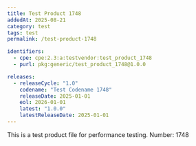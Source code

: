 ```yaml
---
title: Test Product 1748
addedAt: 2025-08-21
category: test
tags: test
permalink: /test-product-1748

identifiers:
  - cpe: cpe:2.3:a:testvendor:test_product_1748
  - purl: pkg:generic/test_product_1748@1.0.0

releases:
  - releaseCycle: "1.0"
    codename: "Test Codename 1748"
    releaseDate: 2025-01-01
    eol: 2026-01-01
    latest: "1.0.0"
    latestReleaseDate: 2025-01-01
---
```


This is a test product file for performance testing. Number: 1748
